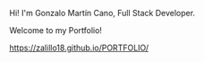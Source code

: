 Hi! I'm Gonzalo Martín Cano, Full Stack Developer.

Welcome to my Portfolio!

https://zalillo18.github.io/PORTFOLIO/
